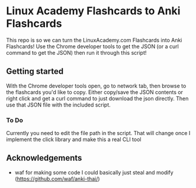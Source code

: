 # Linux Academy Flashcards to Anki Flashcards
This repo is so we can turn the LinuxAcademy.com Flashcards into Anki Flashcards!
Use the Chrome developer tools to get the JSON (or a curl command to get the JSON) then run it through this script!

## Getting started
With the Chrome developer tools open, go to network tab, then browse to the flashcards you'd like to copy. Either copy/save the JSON contents or right click and get a curl command to just download the json directly. Then use that JSON file with the included script.

### To Do
Currently you need to edit the file path in the script. That will change once I implement the click library and make this a real CLI tool

## Acknowledgements
* waf for making some code I could basically just steal and modify (https://github.com/waf/anki-thai/)
